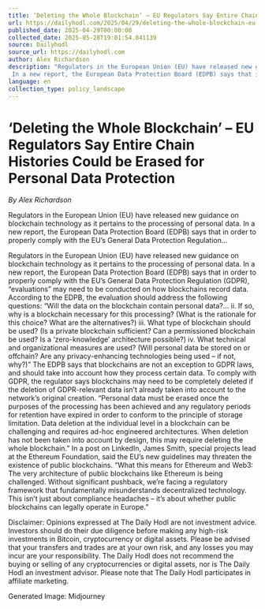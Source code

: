 ```yaml
---
title: ‘Deleting the Whole Blockchain’ – EU Regulators Say Entire Chain Histories Could be Erased for Personal Data Protection
url: https://dailyhodl.com/2025/04/29/deleting-the-whole-blockchain-eu-regulators-say-entire-chain-histories-could-be-erased-for-personal-data-protection/
published_date: 2025-04-29T00:00:00
collected_date: 2025-05-28T19:01:54.841139
source: Dailyhodl
source_url: https://dailyhodl.com
author: Alex Richardson
description: "Regulators in the European Union (EU) have released new guidance on blockchain technology as it pertains to the processing of personal data. 
 In a new report, the European Data Protection Board (EDPB) says that in order to properly comply with the EU’s General Data Protection Regulation..."
language: en
collection_type: policy_landscape
---
```


# ‘Deleting the Whole Blockchain’ – EU Regulators Say Entire Chain Histories Could be Erased for Personal Data Protection

*By Alex Richardson*

Regulators in the European Union (EU) have released new guidance on blockchain technology as it pertains to the processing of personal data. 
 In a new report, the European Data Protection Board (EDPB) says that in order to properly comply with the EU’s General Data Protection Regulation...

Regulators in the European Union (EU) have released new guidance on blockchain technology as it pertains to the processing of personal data. 
 In a new report, the European Data Protection Board (EDPB) says that in order to properly comply with the EU’s General Data Protection Regulation (GDPR), “evaluations” may need to be conducted on how blockchains record data. 
 According to the EDPB, the evaluation should address the following questions: 
 “Will the data on the blockchain contain personal data?… 
 ii. If so, why is a blockchain necessary for this processing? (What is the rationale for this choice? 
 What are the alternatives?) 
 iii. What type of blockchain should be used? (Is a private blockchain sufficient? Can a permissioned 
 blockchain be used? Is a ‘zero-knowledge’ architecture possible?) 
 iv. What technical and organizational measures are used? (Will personal data be stored on or offchain? Are any privacy-enhancing technologies being used – if not, why?)” 
 The EDPB says that blockchains are not an exception to GDPR laws, and should take into account how they process certain data. To comply with GDPR, the regulator says blockchains may need to be completely deleted if the deletion of GDPR-relevant data isn’t already taken into account to the network’s original creation. 
 “Personal data must be erased once the purposes of the processing has been achieved and any 
 regulatory periods for retention have expired in order to conform to the principle of storage 
 limitation. 
 Data deletion at the individual level in a blockchain can be challenging and requires ad-hoc 
 engineered architectures. When deletion has not been taken into account by design, this may require 
 deleting the whole blockchain.” 
 In a post on LinkedIn, James Smith, special projects lead at the Ethereum Foundation, said the EU’s new guidelines may threaten the existence of public blockchains. 
 “What this means for Ethereum and Web3: 
 The very architecture of public blockchains like Ethereum is being challenged. 
 Without significant pushback, we’re facing a regulatory framework that fundamentally misunderstands decentralized technology. 
 This isn’t just about compliance headaches – it’s about whether public blockchains can legally operate in Europe.” 
 
 Disclaimer: Opinions expressed at The Daily Hodl are not investment advice. Investors should do their due diligence before making any high-risk investments in Bitcoin, cryptocurrency or digital assets. Please be advised that your transfers and trades are at your own risk, and any losses you may incur are your responsibility. The Daily Hodl does not recommend the buying or selling of any cryptocurrencies or digital assets, nor is The Daily Hodl an investment advisor. Please note that The Daily Hodl participates in affiliate marketing. 
 
 Generated Image: Midjourney
